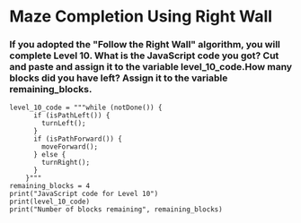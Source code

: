 # Maze Completion Using Right Wall
### If you adopted the "Follow the Right Wall" algorithm, you will complete Level 10. What is the JavaScript code you got? Cut and paste and assign it to the variable level_10_code.How many blocks did you have left? Assign it to the variable remaining_blocks.



```
level_10_code = """while (notDone()) {
      if (isPathLeft()) {
        turnLeft();
      }
      if (isPathForward()) {
        moveForward();
      } else {
        turnRight();
      }
    }"""
remaining_blocks = 4
print("JavaScript code for Level 10")
print(level_10_code)
print("Number of blocks remaining", remaining_blocks)

```
